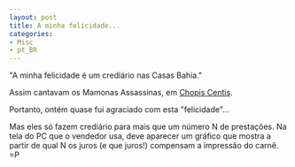 ```yaml
---
layout: post
title: A minha felicidade...
categories:
- Misc
- pt_BR
---
```

"A minha felicidade
é um crediário
nas Casas Bahia."

Assim cantavam os Mamonas Assassinas, em [Chopis Centis](http://letras.terra.com.br/mamonas-assassinas/24144/).

Portanto, ontém quase fui agraciado com esta "felicidade"...

Mas eles só fazem crediário para mais que um número N de prestações. Na tela do PC que o vendedor usa, deve aparecer um gráfico que mostra a partir de qual N os juros (e que juros!) compensam a impressão do carnê. =P
